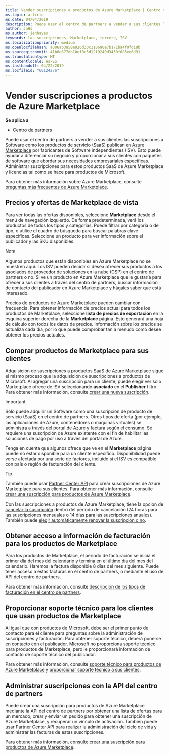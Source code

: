 ```yaml
---
title: Vender suscripciones a productos de Azure Marketplace | Centro de partners
ms.topic: article
ms.date: 04/04/2019
description: Puede usar el centro de partners a vender a sus clientes las suscripciones a Software como servicio (SaaS) productos publican en Azure Marketplace por fabricantes de Software independientes (ISV).
author: JnHs
ms.author: jenhayes
keywords: las suscripciones, Marketplace, tercero, ISV
ms.localizationpriority: medium
ms.openlocfilehash: a086ab3a58e926d33c118690e7b171ba4f0fd18b
ms.sourcegitcommit: 41b6e677db10ef8e5d12f9240d3450f085ee6d91
ms.translationtype: MT
ms.contentlocale: es-ES
ms.lasthandoff: 04/22/2019
ms.locfileid: "60124276"
---
```

# <a name="sell-subscriptions-to-azure-marketplace-products"></a>Vender suscripciones a productos de Azure Marketplace

**Se aplica a**

- Centro de partners

Puede usar el centro de partners a vender a sus clientes las suscripciones a Software como los productos de servicio (SaaS) publican en [Azure Marketplace](https://azuremarketplace.microsoft.com/marketplace) por fabricantes de Software independientes (ISV). Esto puede ayudar a diferenciar su negocio y proporcionar a sus clientes con paquetes de software que abordar sus necesidades empresariales específicas. Administrar suscripciones para estos productos SaaS de Azure Marketplace y licencias tal como se hace para productos de Microsoft.

Para obtener más información sobre Azure Marketplace, consulte [preguntas más frecuentes de Azure Marketplace](https://docs.microsoft.com/azure/marketplace/marketplace-faq-publisher-guide).

## <a name="view-marketplace-offers-and-pricing"></a>Precios y ofertas de Marketplace de vista

Para ver todas las ofertas disponibles, seleccione **Marketplace** desde el menú de navegación izquierdo. De forma predeterminada, verá los productos de todos los tipos y categorías. Puede filtrar por categoría o de tipo, o utilice el cuadro de búsqueda para buscar palabras clave específicas. Seleccione un producto para ver información sobre el publicador y las SKU disponibles.

> [!NOTE]
> Algunos productos que están disponibles en Azure Marketplace no se muestren aquí. Los ISV pueden decidir si desea ofrecer sus productos a los asociados de proveedor de soluciones en la nube (CSP) en el centro de partners o no. Si ve un producto en Azure Marketplace que le gustaría para ofrecer a sus clientes a través del centro de partners, buscar información de contacto del publicador en Azure Marketplace y hágales saber que está interesado.

Precios de productos de Azure Marketplace pueden cambiar con frecuencia. Para obtener información de precios actual para todos los productos de Marketplace, seleccione **lista de precios de exportación** en la esquina superior derecha de la **Marketplace** página. Esto generará una hoja de cálculo con todos los datos de precios. Información sobre los precios se actualiza cada día, por lo que puede comprobar tan a menudo como desee obtener los precios actuales.

## <a name="purchase-marketplace-products-for-your-customers"></a>Comprar productos de Marketplace para sus clientes

Adquisición de suscripciones a productos SaaS de Azure Marketplace sigue el mismo proceso que la adquisición de suscripciones a productos de Microsoft. Al agregar una suscripción para un cliente, puede elegir ver solo Marketplace ofrece de ISV seleccionando **asociado** en el **Publisher** filtro. Para obtener más información, consulte [crear una nueva suscripción](create-a-new-subscription.md).

> [!IMPORTANT]
> Sólo puede adquirir un Software como una suscripción de producto de servicio (SaaS) en el centro de partners. Otros tipos de oferta (por ejemplo, las aplicaciones de Azure, contenedores o máquinas virtuales) se administra a través del portal de Azure y factura según el consumo. Se requiere una suscripción de Azure existente con el fin de habilitar las soluciones de pago por uso a través del portal de Azure.

Tenga en cuenta que algunos ofrece que ve en el **Marketplace** página puede no estar disponible para un cliente específico. Disponibilidad puede verse afectada por una serie de factores, incluido si el ISV es compatible con país o región de facturación del cliente.

> [!TIP]
> También puede usar [Partner Center API](https://docs.microsoft.com/partner-center/develop/) para crear suscripciones de Azure Marketplace para sus clientes. Para obtener más información, consulte [crear una suscripción para productos de Azure Marketplace](https://docs.microsoft.com/partner-center/develop/create-subscription-azure-marketplace-products).

Con las suscripciones a productos de Azure Marketplace, tiene la opción de [cancelar la suscripción](https://docs.microsoft.com/partner-center/create-a-new-subscription#cancel-a-subscription) dentro del período de cancelación (24 horas para las suscripciones mensuales o 14 días para las suscripciones anuales). También puede [elegir automáticamente renovar la suscripción o no](https://docs.microsoft.com/partner-center/create-a-new-subscription#choose-whether-to-automatically-renew-an-azure-marketplace-subscription).

## <a name="access-billing-info-for-marketplace-products"></a>Obtener acceso a información de facturación para los productos de Marketplace

Para los productos de Marketplace, el período de facturación se inicia el primer día del mes del calendario y termina en el último día del mes del calendario. Haremos la factura disponible 8 días del mes siguiente. Puede tener acceso a estas facturas en el centro de partners, o mediante el uso de API del centro de partners.

Para obtener más información, consulte [descripción de los tipos de facturación en el centro de partners](https://docs.microsoft.com/partner-center/billing-different-types#billing-for-one-time-and-select-recurring-charges).

## <a name="provide-support-for-customers-using-marketplace-products"></a>Proporcionar soporte técnico para los clientes que usan productos de Marketplace

Al igual que con productos de Microsoft, debe ser el primer punto de contacto para el cliente para preguntas sobre la administración de suscripciones y facturación. Para obtener soporte técnico, deberá ponerse en contacto con el publicador. Microsoft no proporciona soporte técnico para productos de Marketplace, pero le proporcionará información de contacto de soporte técnico del publicador.

Para obtener más información, consulte [soporte técnico para productos de Azure Marketplace](https://docs.microsoft.com/partner-center/report-problems-on-behalf-of-a-customer#support-for-azure-marketplace-products) y [proporcionar soporte técnico a sus clientes](https://docs.microsoft.com/partner-center/customer-support).

## <a name="manage-subscriptions-using-partner-center-apis"></a>Administrar suscripciones con la API del centro de partners

Puede crear una suscripción para productos de Azure Marketplace mediante la API del centro de partners por obtener una lista de ofertas para un mercado, crear y enviar un pedido para obtener una suscripción de Azure Marketplace, y recuperar un vínculo de activación. También puede usar Partner Center API para realizar la administración del ciclo de vida y administrar las facturas de estas suscripciones.

Para obtener más información, consulte [crear una suscripción para productos de Azure Marketplace](https://docs.microsoft.com/partner-center/develop/create-subscription-azure-marketplace-products).